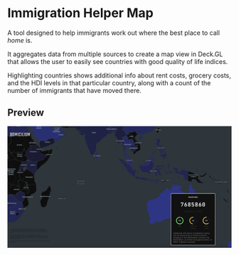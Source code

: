 # Immigration Helper Map
A tool designed to help immigrants work out where the best place to call *home* is. 

It aggregates data from multiple sources to create a map view in Deck.GL that allows the user to easily see countries with good quality of life indices.

Highlighting countries shows additional info about rent costs, grocery costs, and the HDI levels in that particular country, along with a count of the number of immigrants that have moved there.

## Preview

![Preview of the Web App Image (Shows map with Australia hovered to show Tooltip data)](./preview.png)

